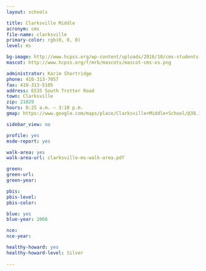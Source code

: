 ```yaml
---
layout: schools

title: Clarksville Middle
acronym: cms
file-name: clarksville
primary-color: rgb(0, 0, 0)
level: ms

bg-image: http://www.hcpss.org/wp-content/uploads/2016/10/cms-students-google-no-logos.jpg
mascot: http://www.hcpss.org/f/mrb/mascots/mascot-cms-xs.png

administrator: Karim Shortridge
phone: 410-313-7057
fax: 410-313-5105
address: 6535 South Trotter Road
town: Clarksville
zip: 21029
hours: 8:25 a.m. – 3:10 p.m.
gmap: https://www.google.com/maps/place/Clarksville+Middle+School/@39.1901808,-76.9268525,16.51z/data=!4m2!3m1!1s0x89b7d92e05ef997d:0x52eb5101f5d3cb2?hl=en

sidebar_view: no

profile: yes
msde-report: yes

walk-area: yes
walk-area-url: clarksville-ms-walk-area.pdf

green:
green-url:
green-year:

pbis:
pbis-level:
pbis-color:

blue: yes
blue-year: 2008 

nce:
nce-year:

healthy-howard: yes
healthy-howard-level: Silver
 
---
```


